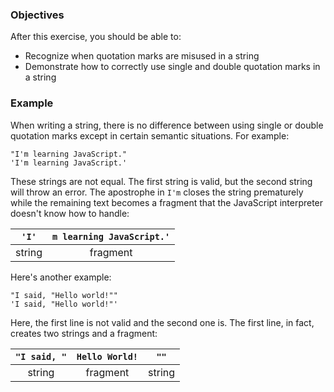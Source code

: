 <!--{ ids:[128], language:'JavaScript', type:'workshop', order: 4, name:'Strings', description:'Strings are text enclosed in quotation marks' } -->

### Objectives

After this exercise, you should be able to:

- Recognize when quotation marks are misused in a string
- Demonstrate how to correctly use single and double quotation marks in a string

### Example

When writing a string, there is no difference between using single or double quotation marks except in certain semantic situations. For example:

```
"I'm learning JavaScript."
'I'm learning JavaScript.'
```

These strings are not equal. The first string is valid, but the second string will throw an error. The apostrophe in `I'm` closes the string prematurely while the remaining text becomes a fragment that the JavaScript interpreter doesn't know how to handle:

| `'I'`  | `m learning JavaScript.'` |
| :----: | :-----------------------: |
| string | fragment                  |

Here's another example:

```
"I said, "Hello world!""
'I said, "Hello world!"'
```

Here, the first line is not valid and the second one is. The first line, in fact, creates two strings and a fragment:

| `"I said, "` | `Hello World!` | `""`   |
| :----------: | :------------: | :----: |
| string       | fragment       | string |
